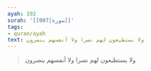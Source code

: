 ```yaml
---
ayah: 192
surah: '[[007|سورة]]'
tags:
- quran/ayah
text: ولا يستطيعون لهم نصرا ولا أنفسهم ينصرون
---
```

> ولا يستطيعون لهم نصرا ولا أنفسهم ينصرون

